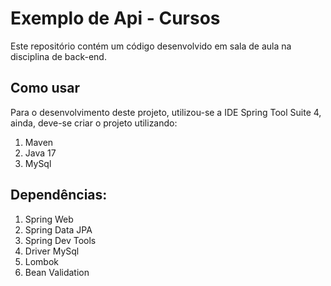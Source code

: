# Exemplo de Api - Cursos
Este repositório contém um código desenvolvido em sala de aula na disciplina de back-end.

## Como usar
Para o desenvolvimento deste projeto, utilizou-se a IDE Spring Tool Suite 4, ainda, deve-se criar o projeto utilizando:

1. Maven
2. Java 17
3. MySql


## Dependências:

1. Spring Web
2. Spring Data JPA
3. Spring Dev Tools
4. Driver MySql
5. Lombok
6. Bean Validation
